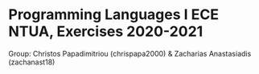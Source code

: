 # Programming Languages I ECE NTUA, Exercises 2020-2021

Group: Christos Papadimitriou (chrispapa2000) & Zacharias Anastasiadis (zachanast18)
